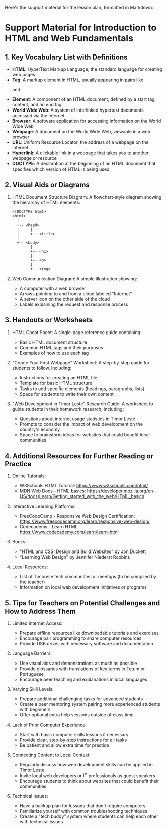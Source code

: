 Here's the support material for the lesson plan, formatted in Markdown:

# Support Material for Introduction to HTML and Web Fundamentals

## 1. Key Vocabulary List with Definitions

- **HTML**: HyperText Markup Language, the standard language for creating web pages
- **Tag**: A markup element in HTML, usually appearing in pairs like <p> and </p>
- **Element**: A component of an HTML document, defined by a start tag, content, and an end tag
- **World Wide Web**: A system of interlinked hypertext documents accessed via the Internet
- **Browser**: A software application for accessing information on the World Wide Web
- **Webpage**: A document on the World Wide Web, viewable in a web browser
- **URL**: Uniform Resource Locator, the address of a webpage on the internet
- **Hyperlink**: A clickable link in a webpage that takes you to another webpage or resource
- **DOCTYPE**: A declaration at the beginning of an HTML document that specifies which version of HTML is being used

## 2. Visual Aids or Diagrams

1. HTML Document Structure Diagram:
   A flowchart-style diagram showing the hierarchy of HTML elements:
   ```
   <!DOCTYPE html>
   <html>
     |
     +-- <head>
     |     |
     |     +-- <title>
     |
     +-- <body>
           |
           +-- <h1>
           |
           +-- <p>
           |
           +-- <img>
   ```

2. Web Communication Diagram:
   A simple illustration showing:
   - A computer with a web browser
   - Arrows pointing to and from a cloud labeled "Internet"
   - A server icon on the other side of the cloud
   - Labels explaining the request and response process

## 3. Handouts or Worksheets

1. HTML Cheat Sheet:
   A single-page reference guide containing:
   - Basic HTML document structure
   - Common HTML tags and their purposes
   - Examples of how to use each tag

2. "Create Your First Webpage" Worksheet:
   A step-by-step guide for students to follow, including:
   - Instructions for creating an HTML file
   - Template for basic HTML structure
   - Tasks to add specific elements (headings, paragraphs, lists)
   - Space for students to write their own content

3. "Web Development in Timor Leste" Research Guide:
   A worksheet to guide students in their homework research, including:
   - Questions about internet usage statistics in Timor Leste
   - Prompts to consider the impact of web development on the country's economy
   - Space to brainstorm ideas for websites that could benefit local communities

## 4. Additional Resources for Further Reading or Practice

1. Online Tutorials:
   - W3Schools HTML Tutorial: https://www.w3schools.com/html/
   - MDN Web Docs - HTML basics: https://developer.mozilla.org/en-US/docs/Learn/Getting_started_with_the_web/HTML_basics

2. Interactive Learning Platforms:
   - FreeCodeCamp - Responsive Web Design Certification: https://www.freecodecamp.org/learn/responsive-web-design/
   - Codecademy - Learn HTML: https://www.codecademy.com/learn/learn-html

3. Books:
   - "HTML and CSS: Design and Build Websites" by Jon Duckett
   - "Learning Web Design" by Jennifer Niederst Robbins

4. Local Resources:
   - List of Timorese tech communities or meetups (to be compiled by the teacher)
   - Information on local web development initiatives or programs

## 5. Tips for Teachers on Potential Challenges and How to Address Them

1. Limited Internet Access:
   - Prepare offline resources like downloadable tutorials and exercises
   - Encourage pair programming to share computer resources
   - Provide USB drives with necessary software and documentation

2. Language Barriers:
   - Use visual aids and demonstrations as much as possible
   - Provide glossaries with translations of key terms in Tetum or Portuguese
   - Encourage peer teaching and explanations in local languages

3. Varying Skill Levels:
   - Prepare additional challenging tasks for advanced students
   - Create a peer mentoring system pairing more experienced students with beginners
   - Offer optional extra help sessions outside of class time

4. Lack of Prior Computer Experience:
   - Start with basic computer skills lessons if necessary
   - Provide clear, step-by-step instructions for all tasks
   - Be patient and allow extra time for practice

5. Connecting Content to Local Context:
   - Regularly discuss how web development skills can be applied in Timor Leste
   - Invite local web developers or IT professionals as guest speakers
   - Encourage students to think about websites that could benefit their communities

6. Technical Issues:
   - Have a backup plan for lessons that don't require computers
   - Familiarize yourself with common troubleshooting techniques
   - Create a "tech buddy" system where students can help each other with technical issues